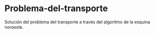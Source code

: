# Problema-del-transporte
Solución del problema del transporte a través del algoritmo de la esquina noroeste.
